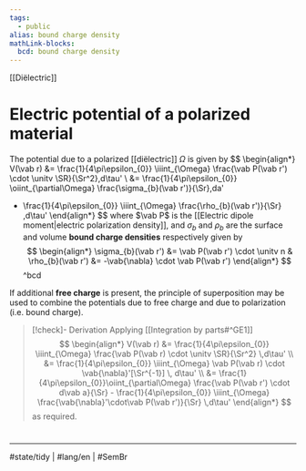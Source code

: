 ```yaml
---
tags:
  - public
alias: bound charge density
mathLink-blocks:
  bcd: bound charge density
---
```

[[Diëlectric]]
# Electric potential of a polarized material

The potential due to a polarized [[diëlectric]] $\Omega$ is given by
$$
\begin{align*}
V(\vab r) 
&= \frac{1}{4\pi\epsilon_{0}} \iiint_{\Omega} \frac{\vab P(\vab r') \cdot \unitv \SR}{\Sr^2}\,d\tau'  \\
&= \frac{1}{4\pi\epsilon_{0}} \oiint_{\partial\Omega} \frac{\sigma_{b}(\vab r')}{\Sr}\,da'
+ \frac{1}{4\pi\epsilon_{0}} \iiint_{\Omega} \frac{\rho_{b}(\vab r')}{\Sr} \,d\tau'
\end{align*}
$$
where $\vab P$ is the [[Electric dipole moment|electric polarization density]],
and $\sigma_{b}$ and $\rho_{b}$ are the surface and volume **bound charge densities** respectively given by
$$
\begin{align*}
\sigma_{b}(\vab r') &= \vab P(\vab r') \cdot \unitv n 
&
\rho_{b}(\vab r') &= -\vab{\nabla} \cdot \vab P(\vab r')
\end{align*}
$$
^bcd

If additional **free charge** is present,
the principle of superposition may be used to combine the potentials due to free charge and due to polarization (i.e. bound charge).

> [!check]- Derivation
> Applying [[Integration by parts#^GE1]]
> $$
> \begin{align*}
> V(\vab r) 
> &= \frac{1}{4\pi\epsilon_{0}} \iiint_{\Omega} \frac{\vab P(\vab r) \cdot \unitv \SR}{\Sr^2} \,d\tau' \\
> &= \frac{1}{4\pi\epsilon_{0}} \iiint_{\Omega} \vab P(\vab r) \cdot \vab{\nabla}'[\Sr^{-1}] \, d\tau' \\
> &= \frac{1}{4\pi\epsilon_{0}}\oiint_{\partial\Omega} \frac{\vab P(\vab r') \cdot d\vab a}{\Sr} - \frac{1}{4\pi\epsilon_{0}} \iiint_{\Omega} \frac{\vab{\nabla}'\cdot\vab P(\vab r')}{\Sr} \,d\tau'
> \end{align*}
> $$
> as required. <span class="QED"/>

#
---
#state/tidy | #lang/en | #SemBr
